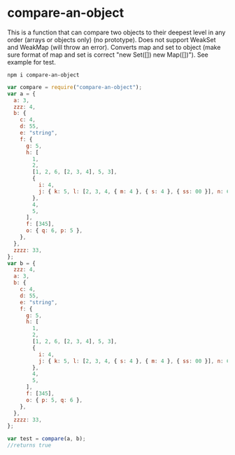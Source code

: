 # compare-an-object

This is a function that can compare two objects to their deepest level in any order (arrays or objects only) (no prototype). Does not support WeakSet and WeakMap (will throw an error). Converts map and set to object (make sure format of map and set is correct "new Set([]) new Map([])"). See example for test.

```
npm i compare-an-object
```

```js
var compare = require("compare-an-object");
var a = {
  a: 3,
  zzz: 4,
  b: {
    c: 4,
    d: 55,
    e: "string",
    f: {
      g: 5,
      h: [
        1,
        2,
        [1, 2, 6, [2, 3, 4], 5, 3],
        {
          i: 4,
          j: { k: 5, l: [2, 3, 4, { m: 4 }, { s: 4 }, { ss: 00 }], n: 66 },
        },
        4,
        5,
      ],
      f: [345],
      o: { q: 6, p: 5 },
    },
  },
  zzzz: 33,
};
var b = {
  zzz: 4,
  a: 3,
  b: {
    c: 4,
    d: 55,
    e: "string",
    f: {
      g: 5,
      h: [
        1,
        2,
        [1, 2, 6, [2, 3, 4], 5, 3],
        {
          i: 4,
          j: { k: 5, l: [2, 3, 4, { s: 4 }, { m: 4 }, { ss: 00 }], n: 66 },
        },
        4,
        5,
      ],
      f: [345],
      o: { p: 5, q: 6 },
    },
  },
  zzzz: 33,
};

var test = compare(a, b);
//returns true
```
